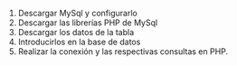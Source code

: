 1. Descargar MySql y configurarlo
2. Descargar las librerías PHP de MySql
3. Descargar los datos de la tabla
4. Introducirlos en la base de datos
5. Realizar la conexión y las respectivas consultas en PHP.
